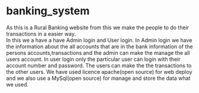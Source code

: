 # banking_system
As this is a Rural Banking website from this we make the people to do their transactions in a easier way.                                                                                                                                                                                                                                                                                               
In this we a have a have Admin login and User login.
In Admin login we have the information about the all accounts that are in the bank information of the persons accounts,transactions and the admin can make the manage the all users account.
In user login only the particular user can login with their account number and password.
The users can make the the transactions to the other users.
We have used licence apache(open source) for web deploy and we also use a MySql(open source) for manage and store the data what we used.
